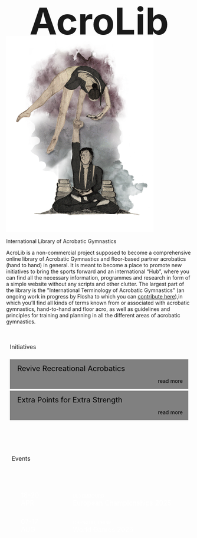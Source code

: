 <div>
  <h1>AcroLib</h1>
  <img src="/assets/acrolib-splash-1.png" alt="">
  <p>International Library of Acrobatic Gymnastics</p>
</div>

<div>
  <p>AcroLib is a non-commercial project supposed to become a comprehensive online library of Acrobatic Gymnastics and floor-based partner acrobatics (hand to hand) in general. It is meant to become a place to promote new initiatives to bring the sports forward and an international “Hub”, where you can find all the necessary information, programmes and research in form of a simple website without any scripts and other clutter. The largest part of the library is the "International Terminology of Acrobatic Gymnastics" (an ongoing work in progress by Flosha to which you can <a href="https://github.com/floshin/acrolib/edit/main/glossary.md">contribute here</a>),in which you’ll find all kinds of terms known from or associated with acrobatic gymnastics, hand-to-hand and floor acro, as well as guidelines and principles for training and planning in all the different areas of acrobatic gymnastics.</p> 
  
  <h2 class="h2-news">Initiatives</h2>
  <ul class="news">
    <li>Revive Recreational Acrobatics<br>
    <span><a href="">read more</a></span></li>
    <li>Extra Points for Extra Strength<br>
    <span><a href="">read more</a></span></li>
  </ul>
  
  <h2 class="h2-events">Events</h2>
  <ul class="events">
    <li><div class="date"><time>16-20 <br> APR</time></div> <a href="https://www.europeangymnastics.com/event/2025-european-championships-acrobatic-gymnastics-luxembourg-lux/overview"><div><span>Luxembourg</span> <br> European Championships 2025</div></a></li>
    <li><div class="date"><time>07-17 <br> AUG</time></div> <a href="https://www.theworldgames.org/sports/Gymnastics-59"><div><span>Chengdu, China</span> <br> World Games 2025</div></a></li>
  </ul>
</div>

<style>
  h1 {
    font-size: 100px;
    text-align: center;
    padding-bottom: 0;
    padding-top: 0;
    margin: 25px 0 -20px;
  }

  main div:first-child p {
    text-align: center;
  }
    
  .up {
    display: none;
  }

  main img {
    /* background: var(--light); */
    border: 1px solid light-dark(var(--dark), var(--light));
    margin-bottom: -10px;
  }

  .h2-events {
    background: light-dark(var(--h2-bg), var(--dark));
    padding: 15px;
    font-size: 16px;
    margin: 50px 0 0;
    display: inline-block;
    color: light-dark(black, var(--light));
    font-weight: normal;
  }

  .h2-news {
    font-size: 16px;
    margin-top: 50px;
    padding: 0 10px;
    font-weight: normal;
  }

  .news {
    color: black;
    list-style: none;
    padding: 10px;
  }
  
    .news li {
      background: light-dark(grey, #212121);
      color: light-dark(black, var(--light));
      margin-bottom: 5px;
      padding-left: 20px;
      height: 80px;
      font-size: 20px;
    }

    .news span {
      text-align: right;
      font-size: 14px;
      padding-right: 15px;
    }

    .news span a {
      color: inherit;
      text-decoration: none;
    }

    .news span a:hover {
      text-decoration: underline;
    }
  
  .events {
    /*background: #734E50;*/
    color: white;
    list-style: none;
    padding: 20px 10px;
  }
    .events ul {
      list-style: none;
      padding: 10px;
    }
    .news li, .events li {
      display: flex;
    }

    .events a {
      color: inherit;
      text-decoration: none;
    }

    .events a:hover {
      text-decoration: underline;
    }

    .events li {
      /* border: 1px solid; 
      margin-bottom: -1px; */
      margin: 30px;
      font-size: 18px;
      /* height: 60px;
      align-items: center; */
    }

    .news li {
      flex-direction: column;
      justify-content: space-evenly;
      align-items: stretch;
    }
  
    .date {
      font-style: normal;
      border-right: 1px solid;
      padding-right: 20px;
      height: 100%;
      margin-right: 20px;
      width: 100px;
    }

    time {
      align-self: center;
      text-align: center;
    }
  
    .events span {
      font-size: 12px;
      text-transform: uppercase;
    }

  main {
    padding-bottom: 0;
  }

  footer p {
    text-align: initial;
  }

  @media (min-width: 1000px) {
  
    main {
      display: flex;
      max-width: initial;
      gap: 100px;
      justify-content: center;
    }
      main > div {
        width: 580px;
        margin: 50px 0;
      }
        main div:nth-child(2) p {
          padding: 10px;
          margin-top: 110px;
        }
  }

</style>

